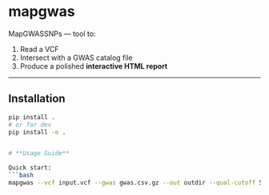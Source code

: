 
# **mapgwas**

MapGWASSNPs — tool to:
1. Read a VCF  
2. Intersect with a GWAS catalog file  
3. Produce a polished **interactive HTML report**

---

## **Installation**
```bash
pip install .
# or for dev
pip install -e .


# **Usage Guide**

Quick start:
```bash
mapgwas --vcf input.vcf --gwas gwas.csv.gz --out outdir --qual-cutoff 50

